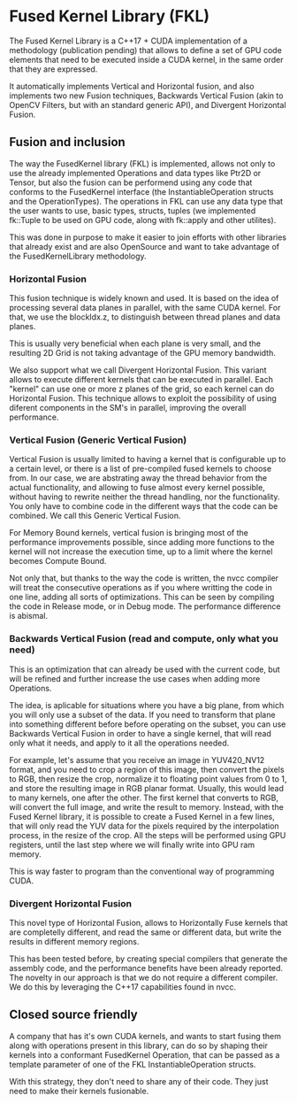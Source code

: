 # Fused Kernel Library (FKL)

The Fused Kernel Library is a C++17 + CUDA implementation of a methodology (publication pending) that allows to define a set of GPU code elements that need to be executed inside a CUDA kernel, in the same order that they are expressed.

It automatically implements Vertical and Horizontal fusion, and also implements two new Fusion techniques, Backwards Vertical Fusion (akin to OpenCV Filters, but with an standard generic API), and Divergent Horizontal Fusion.

## Fusion and inclusion

The way the FusedKernel library (FKL) is implemented, allows not only to use the already implemented Operations and data types like Ptr2D or Tensor, but also the fusion can be performend using any code that conforms to the FusedKernel interface (the InstantiableOperation structs and the OperationTypes). The operations in FKL can use any data type that the user wants to use, basic types, structs, tuples (we implemented fk::Tuple to be used on GPU code, along with fk::apply and other utilites).

This was done in purpose to make it easier to join efforts with other libraries that already exist and are also OpenSource and want to take advantage of the FusedKernelLibrary methodology.
### Horizontal Fusion

This fusion technique is widely known and used. It is based on the idea of processing several data planes in parallel, with the same CUDA kernel. For that, we use the blockIdx.z, to distinguish between thread planes and data planes.

This is usually very beneficial when each plane is very small, and the resulting 2D Grid is not taking advantage of the GPU memory bandwidth.

We also support what we call Divergent Horizontal Fusion. This variant allows to execute different kernels that can be executed in parallel. Each "kernel" can use one or more z planes of the grid, so each kernel can do Horizontal Fusion. This technique allows to exploit the possibility of using diferent components in the SM's in parallel, improving the overall performance.

### Vertical Fusion (Generic Vertical Fusion)

Vertical Fusion is usually limited to having a kernel that is configurable up to a certain level, or there is a list of pre-compiled fused kernels to choose from. In our case, we are abstrating away the thread behavior from the actual functionality, and allowing to fuse almost every kernel possible, without having to rewrite neither the thread handling, nor the functionality. You only have to combine code in the different ways that the code can be combined. We call this Generic Vertical Fusion.

For Memory Bound kernels, vertical fusion is bringing most of the performance improvements possible, since adding more functions to the kernel will not increase the execution time, up to a limit where the kernel becomes Compute Bound.

Not only that, but thanks to the way the code is written, the nvcc compiler will treat the consecutive operations as if you where writting the code in one line, adding all sorts of optimizations. This can be seen by compiling the code in Release mode, or in Debug mode. The performance difference is abismal.

### Backwards Vertical Fusion (read and compute, only what you need)

This is an optimization that can already be used with the current code, but will be refined and further increase the use cases when adding more Operations.

The idea, is aplicable for situations where you have a big plane, from which you will only use a subset of the data. If you need to transform that plane into something different before before operating on the subset, you can use Backwards Vertical Fusion in order to have a single kernel, that will read only what it needs, and apply to it all the operations needed.

For example, let's assume that you receive an image in YUV420_NV12 format, and you need to crop a region of this image, then convert the pixels to RGB, then resize the crop, normalize it to floating point values from 0 to 1, and store the resulting image in RGB planar format. Usually, this would lead to many kernels, one after the other. The first kernel that converts to RGB, will convert the full image, and write the result to memory. Instead, with the Fused Kernel library, it is possible to create a Fused Kernel in a few lines, that will only read the YUV data for the pixels required by the interpolation process, in the resize of the crop. All the steps will be performed using GPU registers, until the last step where we will finally write into GPU ram memory.

This is way faster to program than the conventional way of programming CUDA.

### Divergent Horizontal Fusion

This novel type of Horizontal Fusion, allows to Horizontally Fuse kernels that are completelly different, and read the same or different data, but write the results in different memory regions.

This has been tested before, by creating special compilers that generate the assembly code, and the performance benefits have been already reported. The novelty in our approach is that we do not require a different compiler. We do this by leveraging the C++17 capabilities found in nvcc.

## Closed source friendly

A company that has it's own CUDA kernels, and wants to start fusing them along with operations present in this library, can do so by shaping their kernels into a conformant FusedKernel Operation, that can be passed as a template parameter of one of the FKL InstantiableOperation structs.

With this strategy, they don't need to share any of their code. They just need to make their kernels fusionable.

